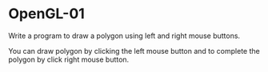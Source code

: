 # OpenGL-01
Write a program to draw a polygon using left and right mouse buttons.

You can draw polygon by clicking the left mouse button and to complete the polygon by click right mouse button.
